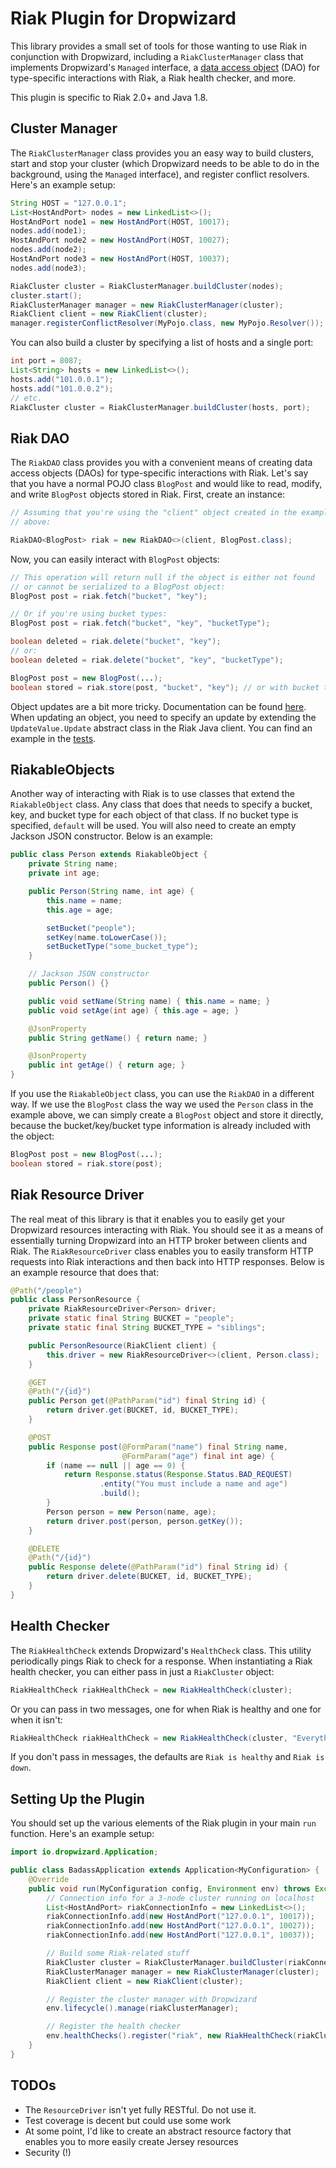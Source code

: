 Riak Plugin for Dropwizard
==========================

This library provides a small set of tools for those wanting to use Riak
in conjunction with Dropwizard, including a `RiakClusterManager` class
that implements Dropwizard's `Managed` interface, a [data access
object](http://en.wikipedia.org/wiki/Data_access_object) \(DAO) for
type-specific interactions with Riak, a Riak health checker, and more.

This plugin is specific to Riak 2.0+ and Java 1.8.

## Cluster Manager

The `RiakClusterManager` class provides you an easy way to build
clusters, start and stop your cluster (which Dropwizard needs to be able
to do in the background, using the `Managed` interface), and register
conflict resolvers. Here's an example setup:

```java
String HOST = "127.0.0.1";
List<HostAndPort> nodes = new LinkedList<>();
HostAndPort node1 = new HostAndPort(HOST, 10017);
nodes.add(node1);
HostAndPort node2 = new HostAndPort(HOST, 10027);
nodes.add(node2);
HostAndPort node3 = new HostAndPort(HOST, 10037);
nodes.add(node3);

RiakCluster cluster = RiakClusterManager.buildCluster(nodes);
cluster.start();
RiakClusterManager manager = new RiakClusterManager(cluster);
RiakClient client = new RiakClient(cluster);
manager.registerConflictResolver(MyPojo.class, new MyPojo.Resolver());
```

You can also build a cluster by specifying a list of hosts and a single
port:

```java
int port = 8087;
List<String> hosts = new LinkedList<>();
hosts.add("101.0.0.1");
hosts.add("101.0.0.2");
// etc.
RiakCluster cluster = RiakClusterManager.buildCluster(hosts, port);
```

## Riak DAO

The `RiakDAO` class provides you with a convenient means of creating
data access objects (DAOs) for type-specific interactions with Riak.
Let's say that you have a normal POJO class `BlogPost` and would like to
read, modify, and write `BlogPost` objects stored in Riak. First, create
an instance:

```java
// Assuming that you're using the "client" object created in the example
// above:

RiakDAO<BlogPost> riak = new RiakDAO<>(client, BlogPost.class);
```

Now, you can easily interact with `BlogPost` objects:

```java
// This operation will return null if the object is either not found
// or cannot be serialized to a BlogPost object:
BlogPost post = riak.fetch("bucket", "key");

// Or if you're using bucket types:
BlogPost post = riak.fetch("bucket", "key", "bucketType");

boolean deleted = riak.delete("bucket", "key");
// or:
boolean deleted = riak.delete("bucket", "key", "bucketType");

BlogPost post = new BlogPost(...);
boolean stored = riak.store(post, "bucket", "key"); // or with bucket type
```

Object updates are a bit more tricky. Documentation can be found
[here](http://docs.basho.com/riak/latest/dev/using/updates/#Java-Client-Example).
When updating an object, you need to specify an update by extending the
`UpdateValue.Update` abstract class in the Riak Java client. You can
find an example in the
[tests](https://github.com/lucperkins/dropwizard-riak/blob/master/src/test/java/com/lucperkins/dropwizard/riak/RiakDAOTest.java).

## RiakableObjects

Another way of interacting with Riak is to use classes that extend the
`RiakableObject` class. Any class that does that needs to specify a
bucket, key, and bucket type for each object of that class. If no bucket
type is specified, `default` will be used. You will also need to create
an empty Jackson JSON constructor. Below is an example:

```java
public class Person extends RiakableObject {
    private String name;
    private int age;

    public Person(String name, int age) {
        this.name = name;
        this.age = age;

        setBucket("people");
        setKey(name.toLowerCase());
        setBucketType("some_bucket_type");
    }

    // Jackson JSON constructor
    public Person() {}

    public void setName(String name) { this.name = name; }
    public void setAge(int age) { this.age = age; }

    @JsonProperty
    public String getName() { return name; }

    @JsonProperty
    public int getAge() { return age; }
}
```

If you use the `RiakableObject` class, you can use the `RiakDAO` in a
different way. If we use the `BlogPost` class the way we used the
`Person` class in the example above, we can simply create a `BlogPost`
object and store it directly, because the bucket/key/bucket type
information is already included with the object:

```java
BlogPost post = new BlogPost(...);
boolean stored = riak.store(post);
```

## Riak Resource Driver

The real meat of this library is that it enables you to easily get your
Dropwizard resources interacting with Riak. You should see it as a means
of essentially turning Dropwizard into an HTTP broker between clients
and Riak. The `RiakResourceDriver` class enables you to easily transform
HTTP requests into Riak interactions and then back into HTTP responses.
Below is an example resource that does that:

```java
@Path("/people")
public class PersonResource {
    private RiakResourceDriver<Person> driver;
    private static final String BUCKET = "people";
    private static final String BUCKET_TYPE = "siblings";

    public PersonResource(RiakClient client) {
        this.driver = new RiakResourceDriver<>(client, Person.class);
    }

    @GET
    @Path("/{id}")
    public Person get(@PathParam("id") final String id) {
        return driver.get(BUCKET, id, BUCKET_TYPE);
    }

    @POST
    public Response post(@FormParam("name") final String name,
                         @FormParam("age") final int age) {
        if (name == null || age == 0) {
            return Response.status(Response.Status.BAD_REQUEST)
                    .entity("You must include a name and age")
                    .build();
        }
        Person person = new Person(name, age);
        return driver.post(person, person.getKey());
    }

    @DELETE
    @Path("/{id}")
    public Response delete(@PathParam("id") final String id) {
        return driver.delete(BUCKET, id, BUCKET_TYPE);
    }
}
```

## Health Checker

The `RiakHealthCheck` extends Dropwizard's `HealthCheck` class. This
utility periodically pings Riak to check for a response. When
instantiating a Riak health checker, you can either pass in just a
`RiakCluster` object:

```java
RiakHealthCheck riakHealthCheck = new RiakHealthCheck(cluster);
```

Or you can pass in two messages, one for when Riak is healthy and one
for when it isn't:

```java
RiakHealthCheck riakHealthCheck = new RiakHealthCheck(cluster, "Everything is peachy", "Oh shit!");
```

If you don't pass in messages, the defaults are `Riak is healthy` and
`Riak is down`.

## Setting Up the Plugin

You should set up the various elements of the Riak plugin in your main
`run` function. Here's an example setup:

```java
import io.dropwizard.Application;

public class BadassApplication extends Application<MyConfiguration> {
    @Override
    public void run(MyConfiguration config, Environment env) throws Exception {
        // Connection info for a 3-node cluster running on localhost
        List<HostAndPort> riakConnectionInfo = new LinkedList<>();
        riakConnectionInfo.add(new HostAndPort("127.0.0.1", 10017));
        riakConnectionInfo.add(new HostAndPort("127.0.0.1", 10027));
        riakConnectionInfo.add(new HostAndPort("127.0.0.1", 10037));

        // Build some Riak-related stuff
        RiakCluster cluster = RiakClusterManager.buildCluster(riakConnectionInfo);
        RiakClusterManager manager = new RiakClusterManager(cluster);
        RiakClient client = new RiakClient(cluster);

        // Register the cluster manager with Dropwizard
        env.lifecycle().manage(riakClusterManager);

        // Register the health checker
        env.healthChecks().register("riak", new RiakHealthCheck(riakCluster, "YEY!", "WOMP WOMP"));
    }
}
```

## TODOs

* The `ResourceDriver` isn't yet fully RESTful. Do not use it.
* Test coverage is decent but could use some work
* At some point, I'd like to create an abstract resource factory that
  enables you to more easily create Jersey resources
* Security (!)
